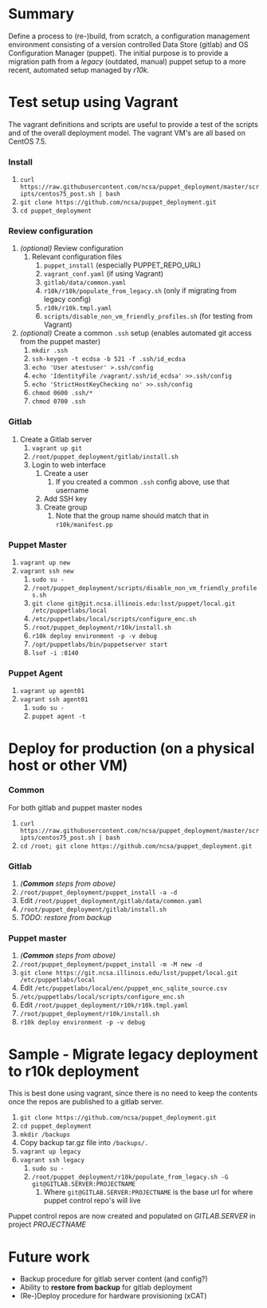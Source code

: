 # Summary
Define a process to (re-)build, from scratch, a configuration management environment consisting of a version controlled Data Store (gitlab) and OS Configuration Manager (puppet). The initial purpose is to provide a migration path from a *legacy* (outdated, manual) puppet setup to a more recent, automated setup managed by *r10k*.

# Test setup using Vagrant
The vagrant definitions and scripts are useful to provide a test of the scripts and of the overall deployment model.
The vagrant VM's are all based on CentOS 7.5.

### Install
1. `curl https://raw.githubusercontent.com/ncsa/puppet_deployment/master/scripts/centos75_post.sh | bash`
1. `git clone https://github.com/ncsa/puppet_deployment.git`
1. `cd puppet_deployment`
### Review configuration
1. _(optional)_ Review configuration
   1. Relevant configuration files
      1. `puppet_install` (especially PUPPET_REPO_URL)
      1. `vagrant_conf.yaml` (if using Vagrant)
      1. `gitlab/data/common.yaml`
      1. `r10k/r10k/populate_from_legacy.sh` (only if migrating from legacy config)
      1. `r10k/r10k.tmpl.yaml`
      1. `scripts/disable_non_vm_friendly_profiles.sh` (for testing from Vagrant)
1. _(optional)_ Create a common `.ssh` setup (enables automated git access from the puppet master)
   1. `mkdir .ssh`
   1. `ssh-keygen -t ecdsa -b 521 -f .ssh/id_ecdsa`
   1. `echo 'User atestuser' >.ssh/config`
   1. `echo 'IdentityFile /vagrant/.ssh/id_ecdsa' >>.ssh/config`
   1. `echo 'StrictHostKeyChecking no' >>.ssh/config`
   1. `chmod 0600 .ssh/*`
   1. `chmod 0700 .ssh`
### Gitlab
1. Create a Gitlab server
   1. `vagrant up git`
   1. `/root/puppet_deployment/gitlab/install.sh`
   1. Login to web interface
      1. Create a user
         1. If you created a common `.ssh` config above, use that username
      1. Add SSH key
      1. Create group
         1. Note that the group name should match that in `r10k/manifest.pp`
### Puppet Master
1. `vagrant up new`
1. `vagrant ssh new`
   1. `sudo su -`
   1. `/root/puppet_deployment/scripts/disable_non_vm_friendly_profiles.sh`
   1. `git clone git@git.ncsa.illinois.edu:lsst/puppet/local.git /etc/puppetlabs/local`
   1. `/etc/puppetlabs/local/scripts/configure_enc.sh`
   1. `/root/puppet_deployment/r10k/install.sh`
   1. `r10k deploy environment -p -v debug`
   1. `/opt/puppetlabs/bin/puppetserver start`
   1. `lsof -i :8140`
### Puppet Agent
1. `vagrant up agent01`
1. `vagrant ssh agent01`
   1. `sudo su -`
   1. `puppet agent -t`


# Deploy for production (on a physical host or other VM)
### Common
For both gitlab and puppet master nodes
1. `curl https://raw.githubusercontent.com/ncsa/puppet_deployment/master/scripts/centos75_post.sh | bash`
1. `cd /root; git clone https://github.com/ncsa/puppet_deployment.git`

### Gitlab
1. _(**Common** steps from above)_
1. `/root/puppet_deployment/puppet_install -a -d`
1. Edit `/root/puppet_deployment/gitlab/data/common.yaml`
1. `/root/puppet_deployment/gitlab/install.sh`
1. _TODO: restore from backup_
### Puppet master
1. _(**Common** steps from above)_
1. `/root/puppet_deployment/puppet_install -m -M new -d`
1. `git clone https://git.ncsa.illinois.edu/lsst/puppet/local.git /etc/puppetlabs/local`
1. Edit `/etc/puppetlabs/local/enc/puppet_enc_sqlite_source.csv`
1. `/etc/puppetlabs/local/scripts/configure_enc.sh`
1. Edit `/root/puppet_deployment/r10k/r10k.tmpl.yaml`
1. `/root/puppet_deployment/r10k/install.sh`
1. `r10k deploy environment -p -v debug`


# Sample - Migrate legacy deployment to r10k deployment
This is best done using vagrant, since there is no need to keep the contents once the repos are published to a gitlab server.
1. `git clone https://github.com/ncsa/puppet_deployment.git`
1. `cd puppet_deployment`
1. `mkdir /backups`
1. Copy backup tar.gz file into `/backups/.`
1. `vagrant up legacy`
1. `vagrant ssh legacy`
   1. `sudo su -`
   1. `/root/puppet_deployment/r10k/populate_from_legacy.sh -G git@GITLAB.SERVER:PROJECTNAME`
      1. Where `git@GITLAB.SERVER:PROJECTNAME` is the base url for where puppet control repo's will live

Puppet control repos are now created and populated on _GITLAB.SERVER_ in project _PROJECTNAME_

# Future work
* Backup procedure for gitlab server content (and config?)
* Ability to __restore from backup__ for gitlab deployment
* (Re-)Deploy procedure for hardware provisioning (xCAT)
